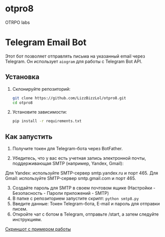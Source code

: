 # otpro8
OTRPO labs

# Telegram Email Bot

Этот бот позволяет отправлять письма на указанный email через Telegram. Он использует `aiogram` для работы с Telegram Bot API.

## Установка

1. Склонируйте репозиторий:
   ```bash
   git clone https://github.com/LizzBizzLol/otpro8.git
   cd otpro8
   
2. Установите зависимости:
   ```bash
   pip install -r requirements.txt
   
## Как запустить

1. Получите токен для Telegram-бота через BotFather.

2. Убедитесь, что у вас есть учетная запись электронной почты, поддерживающая SMTP (например, Yandex, Gmail):

Для Yandex: используйте SMTP-сервер smtp.yandex.ru и порт 465.
Для Gmail: используйте SMTP-сервер smtp.gmail.com и порт 465.

3. Создайте пароль для SMTP в своем почтовом ящике (Настройки - Безопасность - Пароли приложений - SMTP)
4. В папке с репозиторием запустите скрипт: `python smtp8.py`
5. Введите данные:
Токен Telegram-бота, E-mail и пароль для отправки писем.
6. Откройте чат с ботом в Telegram, отправьте /start, а затем следуйте инструкциям.

[Скриншот с примером работы](https://sun9-57.userapi.com/s/v1/ig2/YOoc_656Vkk5uMXXTfyOJ4D2IOeNk_JVGYnrFxuaQVtonH4IWfLTGJGBvL08u8N7EL0L5YCMPL6psl3BewmBHR3K.jpg?quality=95&as=32x20,48x30,72x45,108x68,160x100,240x151,360x226,480x301,540x339,640x401,720x452,1080x678,1280x803&from=bu&u=ZaNnLoR1sIhYwI4Dn2GBVYmvc0gYs2deA2qxaUZ8O28&cs=1280x803)
